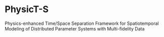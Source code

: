 # PhysicT-S
Physics-enhanced Time/Space Separation Framework for Spatiotemporal Modeling of Distributed Parameter Systems with Multi-fidelity Data
